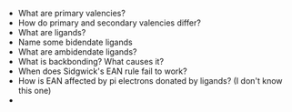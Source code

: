 * What are primary valencies?
* How do primary and secondary valencies differ?
* What are ligands?
* Name some bidendate ligands
* What are ambidendate ligands?
* What is backbonding? What causes it?
* When does Sidgwick's EAN rule fail to work?
* How is EAN affected by pi electrons donated by ligands? (I don't know this one)
* 
